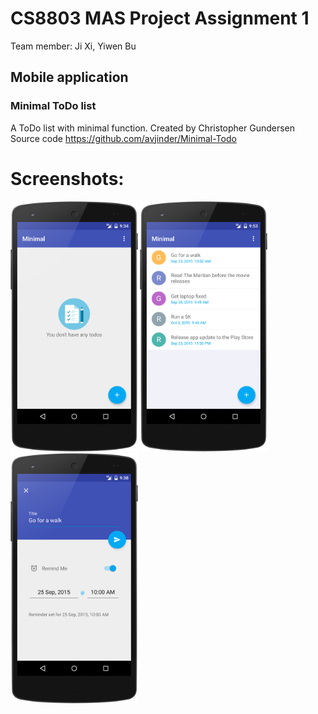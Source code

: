 # CS8803 MAS Project Assignment 1

Team member: Ji Xi, Yiwen Bu

## Mobile application
### Minimal ToDo list
A ToDo list with minimal function.
Created by Christopher Gundersen
Source code https://github.com/avjinder/Minimal-Todo


# Screenshots:
<img src="/screenshots/main_empty_light.png" height="400px"/>
<img src="/screenshots/main_full_light.png" height="400px"/>
<img src="/screenshots/add_todo_light.png" height="400px"/>

